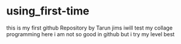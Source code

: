 # using_first-time
this is my first github Repository by Tarun jims
iwill test my collage programming here 
i am not so good in github 
but i try my level best
